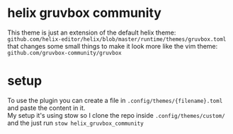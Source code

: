 # helix gruvbox community

This theme is just an extension of the default helix theme: \
`github.com/helix-editor/helix/blob/master/runtime/themes/gruvbox.toml`
that changes some small things to make it look more like the vim theme: \
`github.com/gruvbox-community/gruvbox`

# setup

To use the plugin you can create a file in `.config/themes/{filename}.toml` and paste the content in it. \
My setup it's using stow so I clone the repo inside `.config/themes/custom/` and the just run `stow helix_gruvbox_community`
